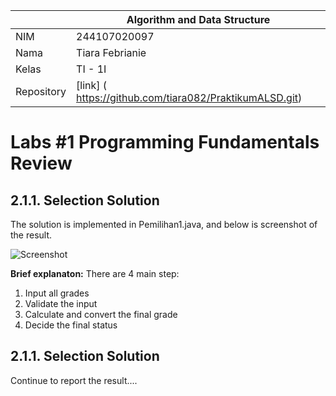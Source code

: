 |  | Algorithm and Data Structure |
|--|--|
| NIM |  244107020097|
| Nama |  Tiara Febrianie |
| Kelas | TI - 1I |
| Repository | [link] ( https://github.com/tiara082/PraktikumALSD.git) |

# Labs #1 Programming Fundamentals Review

## 2.1.1. Selection Solution

The solution is implemented in Pemilihan1.java, and below is screenshot of the result.

![Screenshot](img/img1.png)

**Brief explanaton:** There are 4 main step: 
1. Input all grades
2. Validate the input
3. Calculate and convert the final grade
4. Decide the final status

## 2.1.1. Selection Solution
Continue to report the result....
